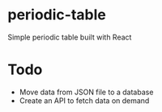 # periodic-table
Simple periodic table built with React

# Todo
- Move data from JSON file to a database
- Create an API to fetch data on demand
